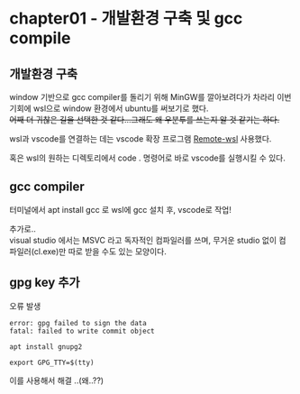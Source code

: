 chapter01 - 개발환경 구축 및 gcc compile
===

개발환경 구축
---
window 기반으로 gcc compiler를 돌리기 위해 MinGW를 깔아보려다가 차라리 이번 기회에 wsl으로 window 환경에서 ubuntu를 써보기로 했다.      
~~어째 더 귀찮은 길을 선택한 것 같다...그래도 왜 우분투를 쓰는지 알 것 같기는 하다.~~     

wsl과 vscode를 연결하는 데는 vscode 확장 프로그램 [Remote-wsl](https://marketplace.visualstudio.com/items?itemName=ms-vscode-remote.remote-wsl) 사용했다.   

혹은 wsl의 원하는 디렉토리에서 code . 명령어로 바로 vscode를 실행시킬 수 있다.   


gcc compiler
---
터미널에서 apt install gcc 로 wsl에 gcc 설치 후, vscode로 작업!    


추가로..    
visual studio 에서는 MSVC 라고 독자적인 컴파일러를 쓰며, 무거운 studio 없이 컴파일러(cl.exe)만 따로 받을 수도 있는 모양이다.    

gpg key 추가   
---
오류 발생
```
error: gpg failed to sign the data
fatal: failed to write commit object
```


```shell
apt install gnupg2

export GPG_TTY=$(tty)
```
이를 사용해서 해결 ..(왜..??)